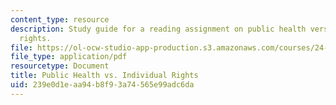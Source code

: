 ```yaml
---
content_type: resource
description: Study guide for a reading assignment on public health versus individual
  rights.
file: https://ol-ocw-studio-app-production.s3.amazonaws.com/courses/24-06j-bioethics-spring-2009/239e0d1eaa94b8f93a74565e99adc6da_MIT24_06Js09_study23.pdf
file_type: application/pdf
resourcetype: Document
title: Public Health vs. Individual Rights
uid: 239e0d1e-aa94-b8f9-3a74-565e99adc6da
---
```

